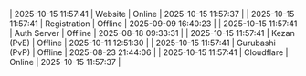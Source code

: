 | 2025-10-15 11:57:41 | Website | Online | 2025-10-15 11:57:37 |
| 2025-10-15 11:57:41 | Registration | Offline | 2025-09-09 16:40:23 |
| 2025-10-15 11:57:41 | Auth Server | Offline | 2025-08-18 09:33:31 |
| 2025-10-15 11:57:41 | Kezan (PvE) | Offline | 2025-10-11 12:51:30 |
| 2025-10-15 11:57:41 | Gurubashi (PvP) | Offline | 2025-08-23 21:44:06 |
| 2025-10-15 11:57:41 | Cloudflare | Online | 2025-10-15 11:57:37 |
